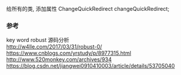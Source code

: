 给所有的类, 添加属性 ChangeQuickRedirect changeQuickRedirect;  


### 参考  
key word  robust 源码分析  
http://w4lle.com/2017/03/31/robust-0/  
https://www.cnblogs.com/yrstudy/p/8977315.html  
http://www.520monkey.com/archives/934  
https://blog.csdn.net/jiangwei0910410003/article/details/53705040  
